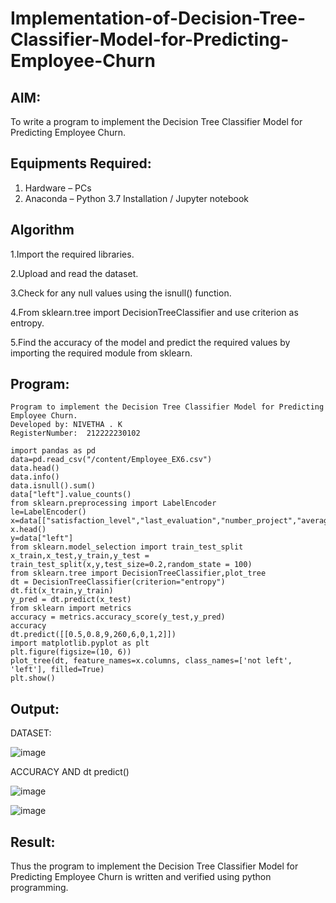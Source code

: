 # Implementation-of-Decision-Tree-Classifier-Model-for-Predicting-Employee-Churn

## AIM:
To write a program to implement the Decision Tree Classifier Model for Predicting Employee Churn.

## Equipments Required:
1. Hardware – PCs
2. Anaconda – Python 3.7 Installation / Jupyter notebook

## Algorithm

1.Import the required libraries.

2.Upload and read the dataset.

3.Check for any null values using the isnull() function.

4.From sklearn.tree import DecisionTreeClassifier and use criterion as entropy.

5.Find the accuracy of the model and predict the required values by importing the required module from sklearn.

## Program:
```
Program to implement the Decision Tree Classifier Model for Predicting Employee Churn.
Developed by: NIVETHA . K 
RegisterNumber:  212222230102

```
```
import pandas as pd
data=pd.read_csv("/content/Employee_EX6.csv")
data.head()
data.info()
data.isnull().sum()
data["left"].value_counts()
from sklearn.preprocessing import LabelEncoder
le=LabelEncoder()
x=data[["satisfaction_level","last_evaluation","number_project","average_montly_hours","time_spend_company","Work_accident","promotion_last_5years","salary"]]
x.head()
y=data["left"]
from sklearn.model_selection import train_test_split
x_train,x_test,y_train,y_test = train_test_split(x,y,test_size=0.2,random_state = 100)
from sklearn.tree import DecisionTreeClassifier,plot_tree
dt = DecisionTreeClassifier(criterion="entropy")
dt.fit(x_train,y_train)
y_pred = dt.predict(x_test)
from sklearn import metrics
accuracy = metrics.accuracy_score(y_test,y_pred)
accuracy
dt.predict([[0.5,0.8,9,260,6,0,1,2]])
import matplotlib.pyplot as plt
plt.figure(figsize=(10, 6))
plot_tree(dt, feature_names=x.columns, class_names=['not left', 'left'], filled=True)
plt.show()
```
## Output:

DATASET:

![image](https://github.com/NivethaKumar30/Implementation-of-Decision-Tree-Classifier-Model-for-Predicting-Employee-Churn/assets/119559844/17628183-3fbb-4485-b499-b88f61a713b0)

ACCURACY AND dt predict()


![image](https://github.com/NivethaKumar30/Implementation-of-Decision-Tree-Classifier-Model-for-Predicting-Employee-Churn/assets/119559844/63a3faae-7174-4fa8-9255-cab5738aa458)


![image](https://github.com/NivethaKumar30/Implementation-of-Decision-Tree-Classifier-Model-for-Predicting-Employee-Churn/assets/119559844/82d373f0-c78a-49c8-9f82-02139a851e20)


## Result:
Thus the program to implement the  Decision Tree Classifier Model for Predicting Employee Churn is written and verified using python programming.
